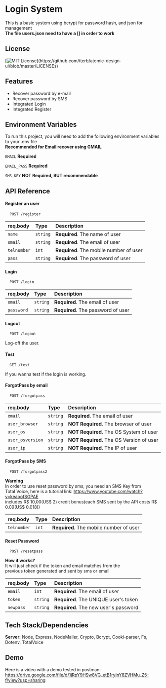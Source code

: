 # Login System
This is a basic system using bcrypt for password hash, and json for management\
**The file users.json need to have a [] in order to work**



## License

[![MIT License](https://img.shields.io/apm/l/atomic-design-ui.svg?)](https://github.com/tterb/atomic-design-ui/blob/master/LICENSEs)


## Features

- Recover password by e-mail
- Recover password by SMS
- Integrated Login
- Integrated Register

  
## Environment Variables

To run this project, you will need to add the following environment variables to your .env file\
**Recommended for Email recover using GMAIL**

`EMAIL` **Required**

`EMAIL_PASS` **Required**

`SMS_KEY` **NOT Required, BUT recommendable**

  
## API Reference

#### Register an user

```http
  POST /register
```

| req.body | Type     | Description                |
| :-------- | :------- | :------------------------- |
| `name` | `string` | **Required**. The name of user |
| `email` | `string` | **Required**. The email of user |
| `telnumber` | `int` | **Required**. The mobile number of user |
| `pass` | `string` | **Required**. The password of user |

#### Login

```http
  POST /login
```

| req.body | Type     | Description                |
| :-------- | :------- | :------------------------- |
| `email` | `string` | **Required**. The email of user |
| `password` | `string` | **Required**. The password of user |

#### Logout

```http
  POST /logout
```

  Log-off the user.


#### Test

```http
  GET /test
```

  If you wanna test if the login is working.


#### ForgotPass by email

```http
  POST /forgotpass
```

| req.body | Type     | Description                |
| :-------- | :------- | :------------------------- |
| `email` | `string` | **Required**. The email of user |
| `user_browser` | `string` | **NOT Required**. The browser of user |
| `user_os` | `string` | **NOT Required**. The OS System of user |
| `user_osversion` | `string` | **NOT Required**. The OS Version of user |
| `user_ip` | `string` | **NOT Required**. The IP of user |


#### ForgotPass by SMS

```http
  POST /forgotpass2
```

**Warning**\
In order to use reset password by sms, you need an SMS Key from\
Total Voice, here is a tutorial link: https://www.youtube.com/watch?v=keaoofSGPAE \
includes R$ 10,00(US$ 2) credit bonus(each SMS sent by the API costs R$ 0.09(US$ 0.018))

| req.body | Type     | Description                |
| :-------- | :------- | :------------------------- |
| `telnumber` | `int` | **Required**. The mobile number of user |


#### Reset Password

```http
  POST /resetpass
```

**How it works?**\
It will just check if the token and email matches from the\
previous token generated and sent by sms or email

| req.body | Type     | Description                |
| :-------- | :------- | :------------------------- |
| `email` | `int` | **Required**. The email of user |
| `token` | `string` | **Required**. The UNIQUE user's token |
| `newpass` | `string` | **Required**. The new user's password |

  
## Tech Stack/Dependencies

**Server:** Node, Express, NodeMailer, Crypto, Bcrypt, Cooki-parser, Fs, Dotenv, TotalVoice

  
## Demo

Here is a video with a demo tested in postman: \
https://drive.google.com/file/d/1jRpY9HSw8VG_etB1ryInY8ZVHMu_Z5-f/view?usp=sharing

  
